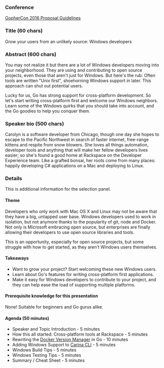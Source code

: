 ### Conference

[GopherCon 2016 Proposal Guidelines](http://cfp.gophercon.com/events/gc16)

### Title (60 chars)

Grow your users from an unlikely source: Windows developers

### Abstract (600 chars)
You may not realize it but there are a lot of Windows developers moving into your neighborhood. They are using and contributing to open source projects, even those that aren't just for Windows. But here's the rub: Often tools are written "Unix first", shoehorning Windows support in later.  This approach can shut out potential users.

Lucky for us, Go has strong support for cross-platform development. So let's start writing cross-platform first and welcome our Windows neighbors. Learn some of the Windows quirks that you should take into account, and the Go goodies to help you conquer them.

### Speaker bio (500 chars)
Carolyn is a software developer from Chicago, though one day she hopes
to escape to the Pacific Northwest in search of faster internet, free-range kittens
and respite from snow blowers. She loves all things automation, developer tools
and anything that will make her fellow developers lives easier; so she's found a good home
at Rackspace on the Developer Experience team. Like a grafted bonsai,
her roots come from many places: happily developing C# applications on a Mac and deploying to Linux.

### Details
This is additional information for the selection panel.

#### Theme
Developers who only work with Mac OS X and Linux may not be aware that
they have a big, untapped user base. Windows developers used to work in
isolation, but not anymore thanks to the popularity of git, node and Docker.
Not only is Microsoft embracing open source, but enterprises are finally allowing
their developers to use open source libraries and tools.

This is an opportunity, especially for open source projects, but some struggle
with how to get started, as they aren't Windows users themselves.

#### Takeaways
* Want to grow your project? Start welcoming these new Windows users.
* Learn about Go's features for writing cross-platform first applications.
* Make it easy for Windows developers to contribute to your project, and
  they can help ease the load of supporting multiple platforms.

#### Prerequisite knowledge for this presentation
None! Suitable for beginners and Go gurus alike.

#### Agenda (50 minutes)

* Speaker and Topic Introduction - 5 minutes
* How this all started: Cross-platform tools at Rackspace - 5 minutes
* Rewriting the [Docker Version Manager][dvm] in Go - 10 minutes
* Adding Windows Support to [Carina CLI][carina-cli] - 5 minutes
* Windows Build Tips - 5 minutes
* Windows Testing Tips - 5 minutes
* Summary / Cheat Sheet - 5 minutes

[dvm]: https://github.com/getcarina/dvm
[carina-cli]: https://github.com/getcarina/carina
